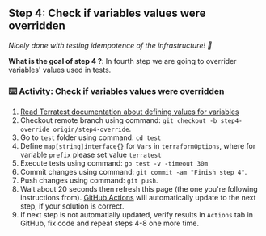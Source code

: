 <!--
  <<< Author notes: Step 4 >>>
  Start this step by acknowledging the previous step.
  Define terms and link to docs.github.com.
-->

## Step 4: Check if variables values were overridden

_Nicely done with testing idempotence of the infrastructure! :partying_face:_

**What is the goal of step 4 ?**: In fourth step we are going to overrider variables' values used in tests.

### :keyboard: Activity: Check if variables values were overridden

1. [Read Terratest documentation about defining values for variables](https://terratest.gruntwork.io/docs/testing-best-practices/namespacing/)
2. Checkout remote branch using command: ``git checkout -b step4-override origin/step4-override``.
3. Go to ``test`` folder using command: ``cd test``
4. Define ``map[string]interface{}`` for ``Vars`` in ``terraformOptions``, where for variable ``prefix`` please set value ``terratest``
5. Execute tests using command: ``go test -v -timeout 30m``
6. Commit changes using command: ``git commit -am "Finish step 4"``.
7. Push changes using command: ``git push``.
8. Wait about 20 seconds then refresh this page (the one you're following instructions from). [GitHub Actions](https://docs.github.com/en/actions) will automatically update to the next step, if your solution is correct. 
9. If next step is not automatially updated, verify results in ``Actions`` tab in GitHub, fix code and repeat steps 4-8 one more time.
